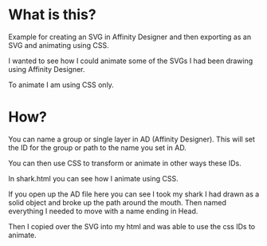 # What is this?

Example for creating an SVG in Affinity Designer and then exporting as an SVG and animating using CSS.

I wanted to see how I could animate some of the SVGs I had been drawing using Affinity Designer.

To animate I am using CSS only.

# How?

You can name a group or single layer in AD (Affinity Designer). This will set the ID for the group or path to the name you set in AD.

You can then use CSS to transform or animate in other ways these IDs.

In shark.html you can see how I animate using CSS.

If you open up the AD file here you can see I took my shark I had drawn as a solid object and broke up the path around the mouth. Then named everything I needed to move with a name ending in Head.

Then I copied over the SVG into my html and was able to use the css IDs to animate. 